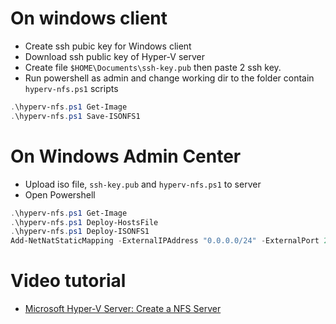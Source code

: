 # On windows client

- Create ssh pubic key for Windows client
- Download ssh public key of Hyper-V server
- Create file `$HOME\Documents\ssh-key.pub` then paste 2 ssh key.
- Run powershell as admin and change working dir to the folder contain `hyperv-nfs.ps1` scripts


```powershell
.\hyperv-nfs.ps1 Get-Image
.\hyperv-nfs.ps1 Save-ISONFS1
```

# On Windows Admin Center

- Upload iso file, `ssh-key.pub` and `hyperv-nfs.ps1` to server
- Open Powershell

```powershell
.\hyperv-nfs.ps1 Get-Image
.\hyperv-nfs.ps1 Deploy-HostsFile
.\hyperv-nfs.ps1 Deploy-ISONFS1
Add-NetNatStaticMapping -ExternalIPAddress "0.0.0.0/24" -ExternalPort 2222 -Protocol TCP -InternalIPAddress "10.10.0.101" -InternalPort 22 -NatName KubeNatNet
```

# Video tutorial

- [Microsoft Hyper-V Server: Create a NFS Server](https://www.youtube.com/watch?v=gIdUB1cbAkg)
